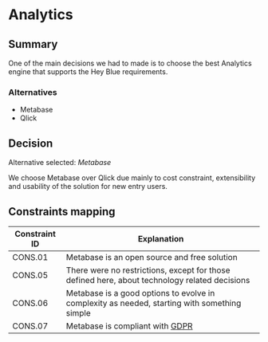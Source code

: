 # Analytics

## Summary

One of the main decisions we had to made is to choose the best Analytics engine that supports the Hey Blue requirements.


### Alternatives

- Metabase
- Qlick

## Decision 

Alternative selected: *Metabase*

We choose Metabase over Qlick due mainly to cost constraint, extensibility and usability of the solution for new entry users.

## Constraints mapping

| Constraint ID | Explanation |
| ------------- | ----------- |
| CONS.01 | Metabase is an open source and free solution |
| CONS.05 | There were no restrictions, except for those defined here, about technology related decisions |
| CONS.06 | Metabase is a good options to evolve in complexity as needed, starting with something simple |
| CONS.07 | Metabase is compliant with [GDPR](https://www.metabase.com/docs/latest/installation-and-operation/privacy) |
